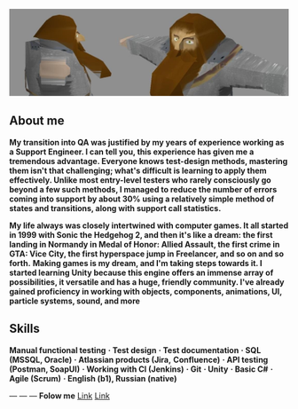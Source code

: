 [![Header](https://github.com/Zohcho/Zohcho/blob/main/assets/header.jpg)](https://memepedia.ru/gnom-gnum/)

## About me
**My transition into QA was justified by my years of experience working as a Support Engineer. I can tell you, this experience has given me a tremendous advantage. Everyone knows test-design methods, mastering them isn't that challenging; what's difficult is learning to apply them effectively. Unlike most entry-level testers who rarely consciously go beyond a few such methods, I managed to reduce the number of errors coming into support by about 30% using a relatively simple method of states and transitions, along with support call statistics.**

**My life always was closely intertwined with computer games. It all started in 1999 with Sonic the Hedgehog 2, and then it's like a dream: the first landing in Normandy in Medal of Honor: Allied Assault, the first crime in GTA: Vice City, the first hyperspace jump in Freelancer, and so on and so forth.**
**Making games is my dream, and I'm taking steps towards it. I started learning Unity because this engine offers an immense array of possibilities, it versatile and has a huge, friendly community. I've already gained proficiency in working with objects, components, animations, UI, particle systems, sound, and more**

## Skills

**Manual functional testing**
**· Test design**
**· Test documentation**
**· SQL (MSSQL, Oracle)**
**· Atlassian products (Jira,**
**Confluence)**
**· API testing (Postman, SoapUI)**
**· Working with CI (Jenkins)**
**· Git**
**· Unity**
**· Basic C#**
**· Agile (Scrum)**
**· English (b1), Russian (native)**

— — —
**Folow me** 
[Link](https://www.linkedin.com/in/ilya-varzanov/)
[Link](https://t.me/Zohcho)
